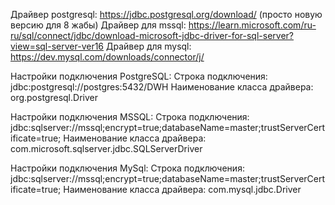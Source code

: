 Драйвер postgresql: https://jdbc.postgresql.org/download/ (просто новую версию для 8 жабы)
Драйвер для mssql: https://learn.microsoft.com/ru-ru/sql/connect/jdbc/download-microsoft-jdbc-driver-for-sql-server?view=sql-server-ver16
Драйвер для mysql: https://dev.mysql.com/downloads/connector/j/


Настройки подключения PostgreSQL:
Строка подключения: jdbc:postgresql://postgres:5432/DWH
Наименование класса драйвера: org.postgresql.Driver

Настройки подключения MSSQL:
Строка подключения: jdbc:sqlserver://mssql;encrypt=true;databaseName=master;trustServerCertificate=true;
Наименование класса драйвера: com.microsoft.sqlserver.jdbc.SQLServerDriver

Настройки подключения MySql:
Строка подключения: jdbc:sqlserver://mssql;encrypt=true;databaseName=master;trustServerCertificate=true;
Наименование класса драйвера: com.mysql.jdbc.Driver
